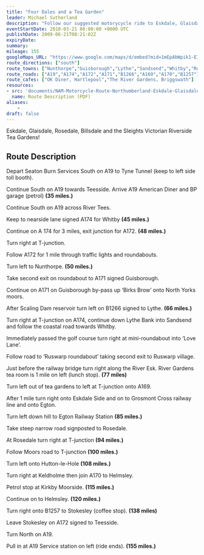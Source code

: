 ```yaml
---
title: "Four Dales and a Tea Garden"
leader: Michael Sutherland
description: "Follow our suggested motorycycle ride to Eskdale, Glaisdale, Rosedale, Billsdale and the Sleights Victorian Riverside Tea Gardens."
eventStartDate: 2010-03-21 00:00:00 +0000 UTC
publishDate: 2009-06-21T08:21:02Z
expiryDate:
summary:
mileage: 155
googleMaps_URL: "https://www.google.com/maps/d/embed?mid=1mEpAbWpik1-EIOI2scMgDgVJB6eWf3Bp"
route_directions: ["south"]
route_towns: ["Nunthorpe","Guisborough","Lythe","Sandsend","Whitby","Ruswarp","Egton","Rosedale","Hutton-le-Hole","Keldholme","Helmsley","Kirkby Moorside","Stokesley"]
route_roads: ["A19","A174","A172","A171","B1266","A169","A170","B1257"]
route_cafes: ["OK Diner, Hartlepool","The River Gardens, Briggswath"]
resources:
- src: 'documents/NAM-Motorcycle-Route-Northumberland-Eskdale-Glaisdale-Rosedale-Billsdale.pdf'
  name: Route Description (PDF)
aliases:
    - 
draft: false
---
```


Eskdale, Glaisdale, Rosedale, Billsdale and the Sleights Victorian Riverside Tea Gardens!

## Route Description

Depart Seaton Burn Services South on A19 to Tyne Tunnel (keep to left side toll booth).
 
Continue South on A19 towards Teesside. Arrive A19 American Diner and BP garage (petrol) **(35 miles.)**

Continue South on A19 across River Tees.

Keep to nearside lane signed A174 for Whitby **(45 miles.)**

Continue on A 174 for 3 miles, exit junction for A172. **(48 miles.)**

Turn right at T-junction.

Follow A172 for 1 mile through traffic lights and roundabouts.

Turn left to Nunthorpe. **(50 miles.)**

Take second exit on roundabout to A171 signed Guisborough.

Continue on A171 on Guisborough by-pass up ‘Birks Brow’ onto North Yorks moors.

After Scaling Dam reservoir turn left on B1266 signed to Lythe. **(66 miles.)**

Turn right at T-junction on A174, continue down Lythe Bank into Sandsend and follow the coastal road towards Whitby.

Immediately passed the golf course turn right at mini-roundabout into ‘Love Lane’.

Follow road to ‘Ruswarp roundabout’ taking second exit to Ruswarp village. 

Just before the railway bridge turn right along the River Esk. River Gardens tea room is 1 mile on left (lunch stop). **(77 miles)**

Turn left out of tea gardens to left at T-junction onto A169.

After 1 mile turn right onto Eskdale Side and on to Grosmont Cross railway line and onto Egton.

Turn left down hill to Egton Railway Station **(85 miles.)**

Take steep narrow road signposted to Rosedale.

At Rosedale turn right at T-junction **(94 miles.)**

Follow Moors road to T-junction **(100 miles.)**

Turn left onto Hutton-le-Hole **(108 miles.)**

Turn right at Keldholme then join A170 to Helmsley.

Petrol stop at Kirkby Moorside. **(115 miles.)**

Continue on to Helmsley. **(120 miles.)**

Turn right onto B1257 to Stokesley (coffee stop). **(138 miles)**

Leave Stokesley on A172 signed to Teesside.

Turn North on A19.

Pull in at A19 Service station on left (ride ends). **(155 miles.)**




